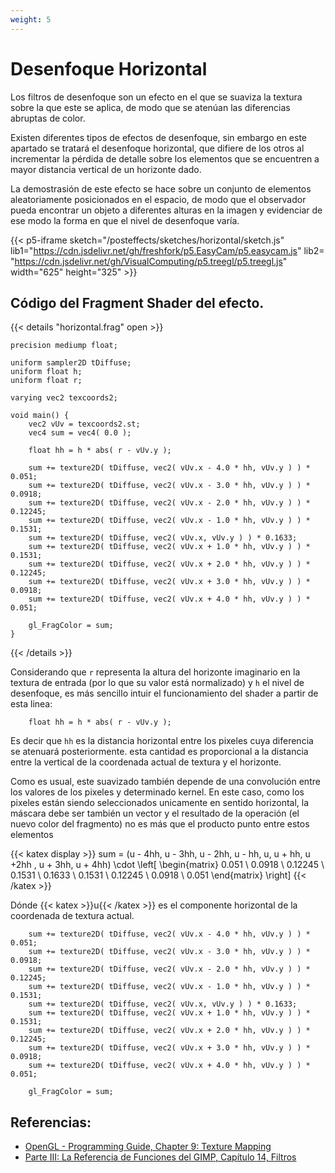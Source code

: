 ```yaml
---
weight: 5
---
```


# Desenfoque Horizontal

Los filtros de desenfoque son un efecto en el que 
se suaviza la textura sobre la que este se aplica, de 
modo  que se atenúan las diferencias abruptas de color. 

Existen diferentes tipos de efectos de desenfoque, sin embargo en este 
apartado se tratará el desenfoque horizontal, que difiere de los otros al 
incrementar la pérdida de detalle sobre los elementos que se encuentren a mayor
distancia vertical de un horizonte dado.

La demostrasión de este efecto se hace sobre un conjunto de elementos aleatoriamente 
posicionados en el espacio, de modo que el observador pueda encontrar un objeto a 
diferentes alturas en la imagen y evidenciar de ese modo la forma en que el nivel de desenfoque
varía.

{{< p5-iframe sketch="/posteffects/sketches/horizontal/sketch.js" lib1="https://cdn.jsdelivr.net/gh/freshfork/p5.EasyCam/p5.easycam.js" lib2=
"https://cdn.jsdelivr.net/gh/VisualComputing/p5.treegl/p5.treegl.js" width="625" height="325" >}}

## Código del Fragment Shader del efecto.

{{< details "horizontal.frag" open >}}
```
precision mediump float;

uniform sampler2D tDiffuse;
uniform float h;
uniform float r;

varying vec2 texcoords2;

void main() {
    vec2 vUv = texcoords2.st;
    vec4 sum = vec4( 0.0 );

    float hh = h * abs( r - vUv.y );

    sum += texture2D( tDiffuse, vec2( vUv.x - 4.0 * hh, vUv.y ) ) * 0.051;
    sum += texture2D( tDiffuse, vec2( vUv.x - 3.0 * hh, vUv.y ) ) * 0.0918;
    sum += texture2D( tDiffuse, vec2( vUv.x - 2.0 * hh, vUv.y ) ) * 0.12245;
    sum += texture2D( tDiffuse, vec2( vUv.x - 1.0 * hh, vUv.y ) ) * 0.1531;
    sum += texture2D( tDiffuse, vec2( vUv.x, vUv.y ) ) * 0.1633;
    sum += texture2D( tDiffuse, vec2( vUv.x + 1.0 * hh, vUv.y ) ) * 0.1531;
    sum += texture2D( tDiffuse, vec2( vUv.x + 2.0 * hh, vUv.y ) ) * 0.12245;
    sum += texture2D( tDiffuse, vec2( vUv.x + 3.0 * hh, vUv.y ) ) * 0.0918;
    sum += texture2D( tDiffuse, vec2( vUv.x + 4.0 * hh, vUv.y ) ) * 0.051;

    gl_FragColor = sum;
}
```
{{< /details >}}

Considerando que `r` representa la altura del horizonte imaginario en la textura de entrada (por lo
que su valor está normalizado) y `h` el nivel de desenfoque, es más sencillo intuir el 
funcionamiento del shader a partir de esta linea:
```
    float hh = h * abs( r - vUv.y );
```

Es decir que `hh` es la distancia horizontal entre los pixeles cuya 
diferencia se atenuará posteriormente. esta cantidad es proporcional 
a la distancia entre la vertical de la coordenada actual de textura y el 
horizonte.

Como es usual, este  suavizado también depende de una convolución entre los 
valores de los pixeles y determinado kernel. En este caso, como los pixeles están siendo 
seleccionados unicamente en sentido horizontal, la máscara debe ser también un vector y el resultado 
de la operación (el nuevo color del fragmento) no es más que el producto punto entre estos elementos 

{{< katex display >}}
sum = (u - 4hh, u - 3hh, u - 2hh, u - hh, u, u + hh, u +2hh , u + 3hh, u + 4hh) \cdot \left[ \begin{matrix}
     0.051  \\
     0.0918  \\
     0.12245  \\
     0.1531  \\
     0.1633  \\
     0.1531  \\
     0.12245  \\
     0.0918  \\
     0.051 
\end{matrix} \right]
{{< /katex >}}

Dónde {{< katex >}}u{{< /katex >}} es el componente horizontal de la coordenada 
de textura actual.

```
    sum += texture2D( tDiffuse, vec2( vUv.x - 4.0 * hh, vUv.y ) ) * 0.051;
    sum += texture2D( tDiffuse, vec2( vUv.x - 3.0 * hh, vUv.y ) ) * 0.0918;
    sum += texture2D( tDiffuse, vec2( vUv.x - 2.0 * hh, vUv.y ) ) * 0.12245;
    sum += texture2D( tDiffuse, vec2( vUv.x - 1.0 * hh, vUv.y ) ) * 0.1531;
    sum += texture2D( tDiffuse, vec2( vUv.x, vUv.y ) ) * 0.1633;
    sum += texture2D( tDiffuse, vec2( vUv.x + 1.0 * hh, vUv.y ) ) * 0.1531;
    sum += texture2D( tDiffuse, vec2( vUv.x + 2.0 * hh, vUv.y ) ) * 0.12245;
    sum += texture2D( tDiffuse, vec2( vUv.x + 3.0 * hh, vUv.y ) ) * 0.0918;
    sum += texture2D( tDiffuse, vec2( vUv.x + 4.0 * hh, vUv.y ) ) * 0.051;

    gl_FragColor = sum;
```

## Referencias:
* [OpenGL - Programming Guide, Chapter 9: Texture Mapping](http://www.glprogramming.com/red/chapter09.html#name3)
* [Parte III: La Referencia de Funciones del GIMP, Capítulo 14, Filtros](https://docs.gimp.org/2.4/es/filters.html)